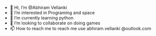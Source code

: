 - 👋 Hi, I’m @Abhiram Vellanki
- 👀 I’m interested in Programing and space
- 🌱 I’m currently learning python
- 💞️ I’m looking to collaborate on doing games
- 📫 How to reach me to reach me use abhiram.vellanki @outlook.com

<!---
AbhiramVellanki/AbhiramVellanki is a ✨ special ✨ repository because its `README.md` (this file) appears on your GitHub profile.
You can click the Preview link to take a look at your changes.
--->
